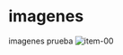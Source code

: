# imagenes
imagenes prueba
![item-00](https://user-images.githubusercontent.com/86161956/127568348-6fe09f4e-0add-489c-b3d6-daab5bc17f25.jpg)
